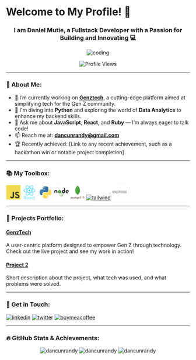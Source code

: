 # Welcome to My Profile! 👋
<h3 align="center">I am Daniel Mutie, a Fullstack Developer with a Passion for Building and Innovating 💻</h3>

<p align="center">
  <img alt="coding" width="400" src="https://user-images.githubusercontent.com/55389276/140866485-8fb1c876-9a8f-4d6a-98dc-08c4981eaf70.gif">
</p>

<p align="center">
  <img src="https://komarev.com/ghpvc/?username=dancunrandy&label=Profile%20views&color=0e75b6&style=flat" alt="Profile Views" />
</p>

---

### 🚀 About Me:
- 🔭 I’m currently working on [**Genztech**](https://genztech-delta.vercel.app/), a cutting-edge platform aimed at simplifying tech for the Gen Z community.
- 🌱 I'm diving into **Python** and exploring the world of **Data Analytics** to enhance my backend skills.
- 💬 Ask me about **JavaScript**, **React**, and **Ruby** — I’m always eager to talk code!
- 📫 Reach me at: **dancunrandy@gmail.com**
- 🏆 Recently achieved: [Link to any recent achievement, such as a hackathon win or notable project completion]

---

### 📚 My Toolbox:
<p align="left">
  <!-- Interactive badge for tools with URLs -->
  <a href="https://developer.mozilla.org/en-US/docs/Web/JavaScript" target="_blank"><img src="https://raw.githubusercontent.com/devicons/devicon/master/icons/javascript/javascript-original.svg" alt="javascript" width="40" height="40"/></a>
  <a href="https://reactjs.org/" target="_blank"><img src="https://raw.githubusercontent.com/devicons/devicon/master/icons/react/react-original-wordmark.svg" alt="react" width="40" height="40"/></a>
  <a href="https://www.python.org" target="_blank"><img src="https://raw.githubusercontent.com/devicons/devicon/master/icons/python/python-original.svg" alt="python" width="40" height="40"/></a>
  <a href="https://nodejs.org" target="_blank"><img src="https://raw.githubusercontent.com/devicons/devicon/master/icons/nodejs/nodejs-original-wordmark.svg" alt="nodejs" width="40" height="40"/></a>
  <a href="https://www.mongodb.com/" target="_blank"><img src="https://raw.githubusercontent.com/devicons/devicon/master/icons/mongodb/mongodb-original-wordmark.svg" alt="mongodb" width="40" height="40"/></a>
  <a href="https://tailwindcss.com/" target="_blank"><img src="https://www.vectorlogo.zone/logos/tailwindcss/tailwindcss-icon.svg" alt="tailwind" width="40" height="40"/></a>
  <a href="https://expressjs.com" target="_blank"><img src="https://raw.githubusercontent.com/devicons/devicon/master/icons/express/express-original-wordmark.svg" alt="express" width="40" height="40"/></a>
</p>

---

### 🏅 Projects Portfolio:
#### [**GenzTech**](https://genztech-delta.vercel.app/)
A user-centric platform designed to empower Gen Z through technology. Check out the live project and see my work in action!

#### [**Project 2**](#)  
Short description about the project, what tech was used, and what problems were solved.

---

### 📡 Get in Touch:
<p align="left">
  <a href="https://www.linkedin.com/in/dancunrandy" target="_blank"><img src="https://img.icons8.com/color/48/000000/linkedin.png" alt="linkedin" width="40" height="40"/></a>
  <a href="https://twitter.com/dancunrandy" target="_blank"><img src="https://img.icons8.com/color/48/000000/twitter.png" alt="twitter" width="40" height="40"/></a>
  <a href="https://www.buymeacoffee.com/dancunrandj" target="_blank"><img src="https://cdn.buymeacoffee.com/buttons/v2/default-yellow.png" alt="buymeacoffee" width="40" height="40"/></a>
</p>

---

### 🔥 GitHub Stats & Achievements:
<p align="center">
  <img src="https://github-readme-stats.vercel.app/api?username=dancunrandy&show_icons=true&theme=radical&hide_title=true" alt="dancunrandy" />
  <img src="https://github-readme-stats.vercel.app/api/top-langs?username=dancunrandy&show_icons=true&theme=radical&layout=compact" alt="dancunrandy" />
  <img src="https://github-readme-streak-stats.herokuapp.com/?user=dancunrandy&theme=radical" alt="dancunrandy" />
</p>
